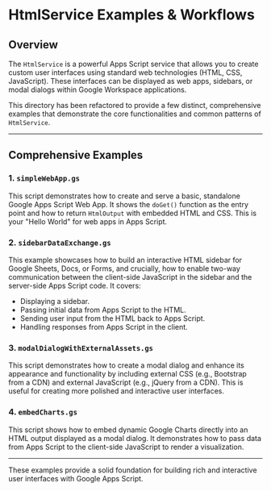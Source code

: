 # HtmlService Examples & Workflows

## Overview

The `HtmlService` is a powerful Apps Script service that allows you to create custom user interfaces using standard web technologies (HTML, CSS, JavaScript). These interfaces can be displayed as web apps, sidebars, or modal dialogs within Google Workspace applications.

This directory has been refactored to provide a few distinct, comprehensive examples that demonstrate the core functionalities and common patterns of `HtmlService`.

---

## Comprehensive Examples

### 1. `simpleWebApp.gs`

This script demonstrates how to create and serve a basic, standalone Google Apps Script Web App. It shows the `doGet()` function as the entry point and how to return `HtmlOutput` with embedded HTML and CSS. This is your "Hello World" for web apps in Apps Script.

### 2. `sidebarDataExchange.gs`

This example showcases how to build an interactive HTML sidebar for Google Sheets, Docs, or Forms, and crucially, how to enable two-way communication between the client-side JavaScript in the sidebar and the server-side Apps Script code. It covers:
-   Displaying a sidebar.
-   Passing initial data from Apps Script to the HTML.
-   Sending user input from the HTML back to Apps Script.
-   Handling responses from Apps Script in the client.

### 3. `modalDialogWithExternalAssets.gs`

This script demonstrates how to create a modal dialog and enhance its appearance and functionality by including external CSS (e.g., Bootstrap from a CDN) and external JavaScript (e.g., jQuery from a CDN). This is useful for creating more polished and interactive user interfaces.

### 4. `embedCharts.gs`

This script shows how to embed dynamic Google Charts directly into an HTML output displayed as a modal dialog. It demonstrates how to pass data from Apps Script to the client-side JavaScript to render a visualization.

---

These examples provide a solid foundation for building rich and interactive user interfaces with Google Apps Script.